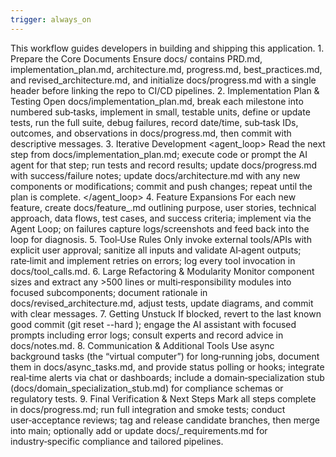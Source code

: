 ```yaml
---
trigger: always_on
---
```


This workflow guides developers in building and shipping this application.
	1.	Prepare the Core Documents
Ensure docs/ contains PRD.md, implementation_plan.md, architecture.md, progress.md, best_practices.md, and revised_architecture.md, and initialize docs/progress.md with a single header before linking the repo to CI/CD pipelines.
	2.	Implementation Plan & Testing
Open docs/implementation_plan.md, break each milestone into numbered sub‑tasks, implement in small, testable units, define or update tests, run the full suite, debug failures, record date/time, sub‑task IDs, outcomes, and observations in docs/progress.md, then commit with descriptive messages.
	3.	Iterative Development
<agent_loop>
Read the next step from docs/implementation_plan.md; execute code or prompt the AI agent for that step; run tests and record results; update docs/progress.md with success/failure notes; update docs/architecture.md with any new components or modifications; commit and push changes; repeat until the plan is complete.
</agent_loop>
	4.	Feature Expansions
For each new feature, create docs/feature_<name>.md outlining purpose, user stories, technical approach, data flows, test cases, and success criteria; implement via the Agent Loop; on failures capture logs/screenshots and feed back into the loop for diagnosis.
	5.	Tool‑Use Rules
Only invoke external tools/APIs with explicit user approval; sanitize all inputs and validate AI‑agent outputs; rate‑limit and implement retries on errors; log every tool invocation in docs/tool_calls.md.
	6.	Large Refactoring & Modularity
Monitor component sizes and extract any >500 lines or multi‑responsibility modules into focused subcomponents; document rationale in docs/revised_architecture.md, adjust tests, update diagrams, and commit with clear messages.
	7.	Getting Unstuck
If blocked, revert to the last known good commit (git reset --hard <hash>); engage the AI assistant with focused prompts including error logs; consult experts and record advice in docs/notes.md.
	8.	Communication & Additional Tools
Use async background tasks (the “virtual computer”) for long‑running jobs, document them in docs/async_tasks.md, and provide status polling or hooks; integrate real‑time alerts via chat or dashboards; include a domain‑specialization stub (docs/domain_specialization_stub.md) for compliance schemas or regulatory tests.
	9.	Final Verification & Next Steps
Mark all steps complete in docs/progress.md; run full integration and smoke tests; conduct user‑acceptance reviews; tag and release candidate branches, then merge into main; optionally add or update docs/<industry>_requirements.md for industry‑specific compliance and tailored pipelines.